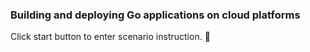 ### Building and deploying Go applications on cloud platforms


Click start button to enter scenario instruction. 🚀  
